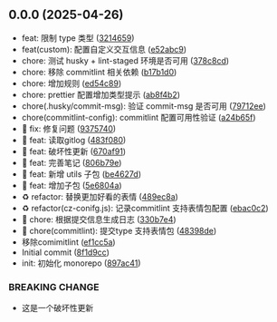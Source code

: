 ## 0.0.0 (2025-04-26)

- feat: 限制 type 类型 ([3214659](https://github.com/jackchoumine/monorepo-demo/commit/3214659))
- feat(custom): 配置自定义交互信息 ([e52abc9](https://github.com/jackchoumine/monorepo-demo/commit/e52abc9))
- chore: 测试 husky + lint-staged 环境是否可用 ([378c8cd](https://github.com/jackchoumine/monorepo-demo/commit/378c8cd))
- chore: 移除 commitlint 相关依赖 ([b17b1d0](https://github.com/jackchoumine/monorepo-demo/commit/b17b1d0))
- chore: 增加规则 ([ed54c89](https://github.com/jackchoumine/monorepo-demo/commit/ed54c89))
- chore: prettier 配置增加类型提示 ([ab8f4b2](https://github.com/jackchoumine/monorepo-demo/commit/ab8f4b2))
- chore(.husky/commit-msg): 验证 commit-msg 是否可用 ([79712ee](https://github.com/jackchoumine/monorepo-demo/commit/79712ee))
- chore(commitlint-config): commitlint 配置可用性验证 ([a24b65f](https://github.com/jackchoumine/monorepo-demo/commit/a24b65f))
- :bug: fix: 修复问题 ([9375740](https://github.com/jackchoumine/monorepo-demo/commit/9375740))
- :gift: feat: 读取gitlog ([483f080](https://github.com/jackchoumine/monorepo-demo/commit/483f080))
- :gift: feat: 破坏性更新 ([670af91](https://github.com/jackchoumine/monorepo-demo/commit/670af91))
- :gift: feat: 完善笔记 ([806b79e](https://github.com/jackchoumine/monorepo-demo/commit/806b79e))
- :gift: feat: 新增 utils 子包 ([be4627d](https://github.com/jackchoumine/monorepo-demo/commit/be4627d))
- :gift: feat: 增加子包 ([5e6804a](https://github.com/jackchoumine/monorepo-demo/commit/5e6804a))
- :recycle: refactor: 替换更加好看的表情 ([489ec8a](https://github.com/jackchoumine/monorepo-demo/commit/489ec8a))
- :recycle: refactor(cz-conifg.js): 记录commitlint 支持表情包配置 ([ebac0c2](https://github.com/jackchoumine/monorepo-demo/commit/ebac0c2))
- :wrench: chore: 根据提交信息生成日志 ([330b7e4](https://github.com/jackchoumine/monorepo-demo/commit/330b7e4))
- :wrench: chore(commitlint): 提交type 支持表情包 ([48398de](https://github.com/jackchoumine/monorepo-demo/commit/48398de))
- 移除comimitlint ([ef1cc5a](https://github.com/jackchoumine/monorepo-demo/commit/ef1cc5a))
- Initial commit ([8f1d9cc](https://github.com/jackchoumine/monorepo-demo/commit/8f1d9cc))
- init: 初始化 monorepo ([897ac41](https://github.com/jackchoumine/monorepo-demo/commit/897ac41))

### BREAKING CHANGE

- 这是一个破坏性更新
